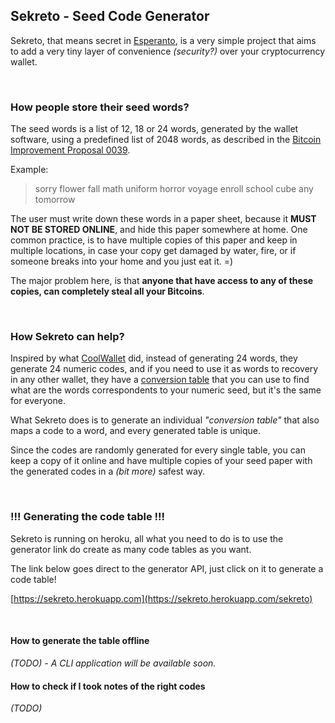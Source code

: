 ## Sekreto - Seed Code Generator

Sekreto, that means secret in [Esperanto](http://esperanto.net/en/), is a very simple project that aims to add a very tiny layer of convenience _(security?)_ over your cryptocurrency wallet.

&nbsp;

### How people store their seed words?

The seed words is a list of 12, 18 or 24 words, generated by the wallet software, using a predefined list of 2048 words, as described in the [Bitcoin Improvement Proposal 0039](https://github.com/bitcoin/bips/blob/master/bip-0039.mediawiki).

Example:
>sorry flower fall math uniform horror voyage enroll school cube any tomorrow

The user must write down these words in a paper sheet, because it **MUST NOT BE STORED ONLINE**, and hide this paper somewhere at home.
One common practice, is to have multiple copies of this paper and keep in multiple locations, in case your copy get damaged by water, fire, or if someone breaks into your home and you just eat it. =)

The major problem here, is that **anyone that have access to any of these copies, can completely steal all your Bitcoins**.

&nbsp;

### How Sekreto can help?

Inspired by what [CoolWallet](https://www.coolwallet.io) did, instead of generating 24 words, they generate 24 numeric codes, and if you need to use it as words to recovery in any other wallet, they have a [conversion table](https://www.coolwallet.io/wp-content/uploads/2020/04/Number-seed-conversion-v1.pdf) that you can use to find what are the words correspondents to your numeric seed, but it's the same for everyone.

What Sekreto does is to generate an individual _"conversion table"_ that also maps a code to a word, and every generated table is unique.

Since the codes are randomly generated for every single table, you can keep a copy of it online and have multiple copies of your seed paper with the generated codes in a _(bit more)_ safest way.

&nbsp;

### !!! Generating the code table !!!
Sekreto is running on heroku, all what you need to do is to use the generator link do create as many code tables as you want.

The link below goes direct to the generator API, just click on it to generate a code table!

[https://sekreto.herokuapp.com](https://sekreto.herokuapp.com/sekreto)


&nbsp;

#### How to generate the table offline
_(TODO) - A CLI application will be available soon._

#### How to check if I took notes of the right codes
_(TODO)_
